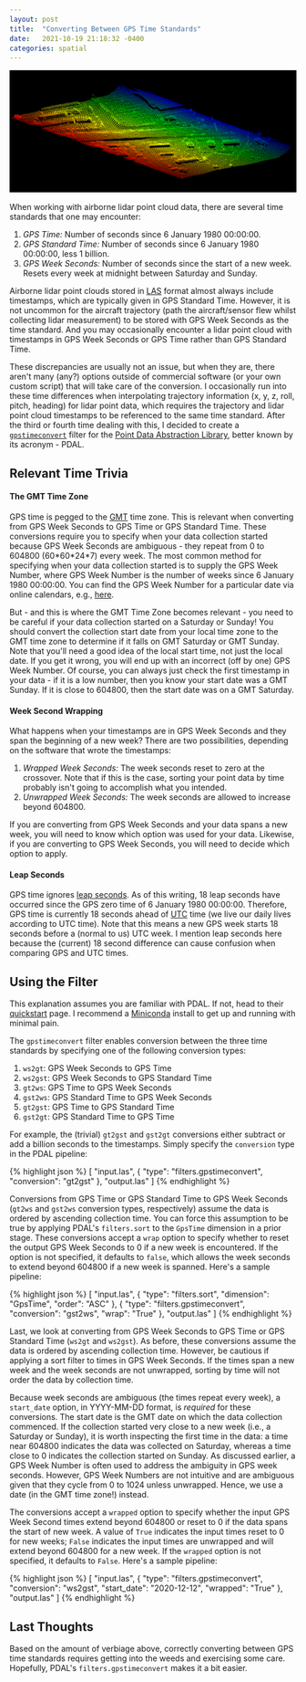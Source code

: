 ```yaml
---
layout: post
title:  "Converting Between GPS Time Standards"
date:   2021-10-19 21:18:32 -0400
categories: spatial
---
```

![](/img/als-snippet-gpstimecolored.png)

When working with airborne lidar point cloud data, there are several time standards that one may encounter:
1. *GPS Time:* Number of seconds since 6 January 1980 00:00:00.
2. *GPS Standard Time:* Number of seconds since 6 January 1980 00:00:00, less 1 billion.
3. *GPS Week Seconds:* Number of seconds since the start of a new week. Resets every week at midnight between Saturday and Sunday.

Airborne lidar point clouds stored in [LAS](https://www.asprs.org/wp-content/uploads/2010/12/LAS_1_4_r13.pdf) format almost always include timestamps, which are typically given in GPS Standard Time. However, it is not uncommon for the aircraft trajectory (path the aircraft/sensor flew whilst collecting lidar measurement) to be stored with GPS Week Seconds as the time standard. And you may occasionally encounter a lidar point cloud with timestamps in GPS Week Seconds or GPS Time rather than GPS Standard Time.

These discrepancies are usually not an issue, but when they are, there aren't many (any?) options outside of commercial software (or your own custom script) that will take care of the conversion. I occasionally run into these time differences when interpolating trajectory information (x, y, z, roll, pitch, heading) for lidar point data, which requires the trajectory and lidar point cloud timestamps to be referenced to the same time standard. After the third or fourth time dealing with this, I decided to create a [`gpstimeconvert`](https://pdal.io/stages/filters.gpstimeconvert.html) filter for the [Point Data Abstraction Library](https://pdal.io/), better known by its acronym - PDAL.

## Relevant Time Trivia

#### The GMT Time Zone
GPS time is pegged to the [GMT](https://en.wikipedia.org/wiki/Greenwich_Mean_Time) time zone. This is relevant when converting from GPS Week Seconds to GPS Time or GPS Standard Time. These conversions require you to specify when your data collection started because GPS Week Seconds are ambiguous - they repeat from 0 to 604800 (60\*60\*24\*7) every week. The most common method for specifying when your data collection started is to supply the GPS Week Number, where GPS Week Number is the number of weeks since 6 January 1980 00:00:00. You can find the GPS Week Number for a particular date via online calendars, e.g., [here](http://navigationservices.agi.com/GNSSWeb/).

But - and this is where the GMT Time Zone becomes relevant - you need to be careful if your data collection started on a Saturday or Sunday! You should convert the collection start date from your local time zone to the GMT time zone to determine if it falls on GMT Saturday or GMT Sunday. Note that you'll need a good idea of the local start time, not just the local date. If you get it wrong, you will end up with an incorrect (off by one) GPS Week Number. Of course, you can always just check the first timestamp in your data - if it is a low number, then you know your start date was a GMT Sunday. If it is close to 604800, then the start date was on a GMT Saturday.

#### Week Second Wrapping
What happens when your timestamps are in GPS Week Seconds and they span the beginning of a new week? There are two possibilities, depending on the software that wrote the timestamps:
1. *Wrapped Week Seconds:* The week seconds reset to zero at the crossover. Note that if this is the case, sorting your point data by time probably isn't going to accomplish what you intended.
2. *Unwrapped Week Seconds:* The week seconds are allowed to increase beyond 604800.

If you are converting from GPS Week Seconds and your data spans a new week, you will need to know which option was used for your data. Likewise, if you are converting to GPS Week Seconds, you will need to decide which option to apply.

#### Leap Seconds
GPS time ignores [leap seconds](https://en.wikipedia.org/wiki/Leap_second). As of this writing, 18 leap seconds have occurred since the GPS zero time of 6 January 1980 00:00:00. Therefore, GPS time is currently 18 seconds ahead of [UTC](https://en.wikipedia.org/wiki/Coordinated_Universal_Time) time (we live our daily lives according to UTC time). Note that this means a new GPS week starts 18 seconds before a (normal to us) UTC week. I mention leap seconds here because the (current) 18 second difference can cause confusion when comparing GPS and UTC times.

## Using the Filter

This explanation assumes you are familiar with PDAL. If not, head to their [quickstart](https://pdal.io/quickstart.html) page. I recommend a [Miniconda](https://docs.conda.io/en/latest/miniconda.html) install to get up and running with minimal pain. 

The `gpstimeconvert` filter enables conversion between the three time standards by specifying one of the following conversion types:
1. `ws2gt`: GPS Week Seconds to GPS Time
2. `ws2gst`: GPS Week Seconds to GPS Standard Time
3. `gt2ws`: GPS Time to GPS Week Seconds
4. `gst2ws`: GPS Standard Time to GPS Week Seconds
5. `gt2gst`: GPS Time to GPS Standard Time
6. `gst2gt`: GPS Standard Time to GPS Time

For example, the (trivial) `gt2gst` and `gst2gt` conversions either subtract or add a billion seconds to the timestamps. Simply specify the `conversion` type in the PDAL pipeline:

{% highlight json %}
[
    "input.las",
    {
        "type": "filters.gpstimeconvert",
        "conversion": "gt2gst"
    },
    "output.las"
]
{% endhighlight %}

Conversions from GPS Time or GPS Standard Time to GPS Week Seconds (`gt2ws` and `gst2ws` conversion types, respectively) assume the data is ordered by ascending collection time. You can force this assumption to be true by applying PDAL's `filters.sort` to the `GpsTime` dimension in a prior stage. These conversions accept a `wrap` option to specify whether to reset the output GPS Week Seconds to 0 if a new week is encountered. If the option is not specified, it defaults to `false`, which allows the week seconds to extend beyond 604800 if a new week is spanned. Here's a sample pipeline:

{% highlight json %}
[
    "input.las",
    {
        "type": "filters.sort",
        "dimension": "GpsTime",
        "order": "ASC"
    },
    {
        "type": "filters.gpstimeconvert",
        "conversion": "gst2ws",
        "wrap": "True"
    },
    "output.las"
]
{% endhighlight %}

Last, we look at converting from GPS Week Seconds to GPS Time or GPS Standard Time (`ws2gt` and `ws2gst`). As before, these conversions assume the data is ordered by ascending collection time. However, be cautious if applying a sort filter to times in GPS Week Seconds. If the times span a new week and the week seconds are not unwrapped, sorting by time will not order the data by collection time.

Because week seconds are ambiguous (the times repeat every week), a `start_date` option, in YYYY-MM-DD format, is *required* for these conversions. The start date is the GMT date on which the data collection commenced. If the collection started very close to a new week (i.e., a Saturday or Sunday), it is worth inspecting the first time in the data: a time near 604800 indicates the data was collected on Saturday, whereas a time close to 0 indicates the collection started on Sunday. As discussed earlier, a GPS Week Number is often used to address the ambiguity in GPS week seconds. However, GPS Week Numbers are not intuitive and are ambiguous given that they cycle from 0 to 1024 unless unwrapped. Hence, we use a date (in the GMT time zone!) instead.

The conversions accept a `wrapped` option to specify whether the input GPS Week Second times extend beyond 604800 or reset to 0 if the data spans the start of new week. A value of `True` indicates the input times reset to 0 for new weeks; `False` indicates the input times are unwrapped and will extend beyond 604800 for a new week. If the `wrapped` option is not specified, it defaults to `False`. Here's a sample pipeline:

{% highlight json %}
[
    "input.las",
    {
        "type": "filters.gpstimeconvert",
        "conversion": "ws2gst",
        "start_date": "2020-12-12",
        "wrapped": "True"
    },
    "output.las"
]
{% endhighlight %}

## Last Thoughts
Based on the amount of verbiage above, correctly converting between GPS time standards requires getting into the weeds and exercising some care. Hopefully, PDAL's `filters.gpstimeconvert` makes it a bit easier.

